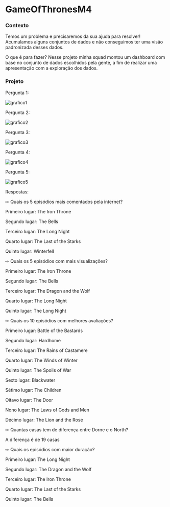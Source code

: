 # GameOfThronesM4

<h3>
Contexto
</h3>

Temos um problema e precisaremos da sua ajuda para resolver!
Acumulamos alguns conjuntos de dados e não conseguimos ter
uma visão padronizada desses dados.

O que é para fazer?
Nesse projeto minha squad montou
um dashboard com base no conjunto de dados
escolhidos pela gente, a fim de realizar uma
apresentação com a exploração dos dados.

<h3>
Projeto
</h3>

Pergunta 1:

![grafico1](https://user-images.githubusercontent.com/114101613/216717294-4ff7b409-3efa-442f-8a7d-90acc18b6911.jpeg)

Pergunta 2:

![grafico2](https://user-images.githubusercontent.com/114101613/216717318-3df93232-e69d-4979-950c-8a085b0cca68.jpeg)

Pergunta 3:

![grafico3](https://user-images.githubusercontent.com/114101613/216717348-3f15c03c-21e9-4eea-b3ce-0ec92dc0bfa3.jpeg)

Pergunta 4:

![grafico4](https://user-images.githubusercontent.com/114101613/216717386-fb28a3c5-d7ec-433e-9384-9c76e107b1bd.jpeg)

Pergunta 5:

![grafico5](https://user-images.githubusercontent.com/114101613/216717425-9aafa844-aed7-4f66-874c-feb6c654cede.jpeg)


Respostas:

⇨ Quais os 5 episódios mais comentados pela internet?

Primeiro lugar: The Iron Throne

Segundo lugar: The Bells

Terceiro lugar: The Long Night

Quarto lugar: The Last of the Starks

Quinto lugar: Winterfell

⇨ Quais os 5 episódios com mais visualizações?

Primeiro lugar: The Iron Throne

Segundo lugar: The Bells

Terceiro lugar: The Dragon and the Wolf

Quarto lugar: The Long Night

Quinto lugar: The Long Night

⇨ Quais os 10 episódios com melhores avaliações?

Primeiro lugar: Battle of the Bastards

Segundo lugar: Hardhome

Terceiro lugar: The Rains of Castamere

Quarto lugar: The Winds of Winter

Quinto lugar: The Spoils of War 

Sexto lugar: Blackwater

Sétimo lugar: The Children

Oitavo lugar: The Door

Nono lugar: The Laws of Gods and Men

Décimo lugar: The Lion and the Rose

⇨ Quantas casas tem de diferença entre Dorne e o North?

A diferença é de 19 casas

⇨ Quais os episódios com maior duração?

Primeiro lugar: The Long Night

Segundo lugar: The Dragon and the Wolf

Terceiro lugar: The Iron Throne 

Quarto lugar: The Last of the Starks

Quinto lugar: The Bells
